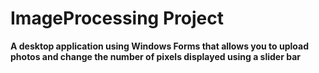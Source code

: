 # ImageProcessing Project
**A desktop application using Windows Forms that allows you to upload photos and change the number of pixels displayed using a slider bar**